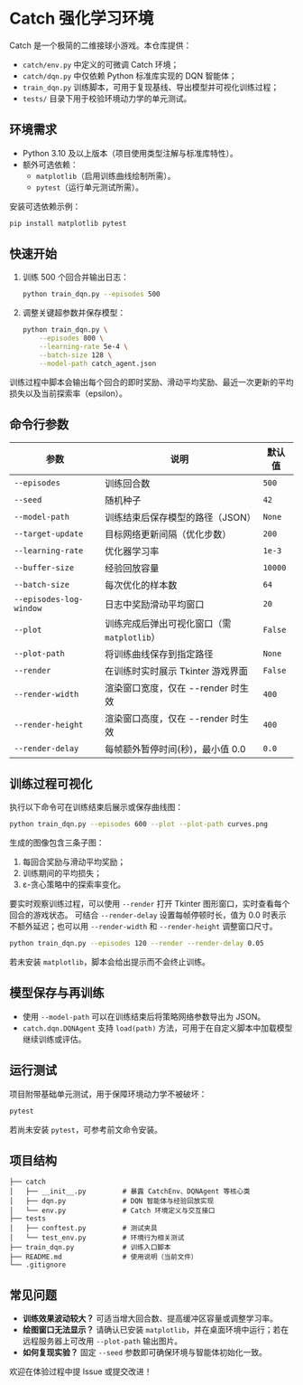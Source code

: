﻿# Catch 强化学习环境

Catch 是一个极简的二维接球小游戏。本仓库提供：

- `catch/env.py` 中定义的可微调 Catch 环境；
- `catch/dqn.py` 中仅依赖 Python 标准库实现的 DQN 智能体；
- `train_dqn.py` 训练脚本，可用于复现基线、导出模型并可视化训练过程；
- `tests/` 目录下用于校验环境动力学的单元测试。

## 环境需求

- Python 3.10 及以上版本（项目使用类型注解与标准库特性）。
- 额外可选依赖：
  - `matplotlib`（启用训练曲线绘制所需）。
  - `pytest`（运行单元测试所需）。

安装可选依赖示例：

```bash
pip install matplotlib pytest
```

## 快速开始

1. 训练 500 个回合并输出日志：
   ```bash
   python train_dqn.py --episodes 500
   ```
2. 调整关键超参数并保存模型：
   ```bash
   python train_dqn.py \
       --episodes 800 \
       --learning-rate 5e-4 \
       --batch-size 128 \
       --model-path catch_agent.json
   ```

训练过程中脚本会输出每个回合的即时奖励、滑动平均奖励、最近一次更新的平均损失以及当前探索率（epsilon）。

## 命令行参数

| 参数 | 说明 | 默认值 |
| --- | --- | --- |
| `--episodes` | 训练回合数 | `500` |
| `--seed` | 随机种子 | `42` |
| `--model-path` | 训练结束后保存模型的路径（JSON） | `None` |
| `--target-update` | 目标网络更新间隔（优化步数） | `200` |
| `--learning-rate` | 优化器学习率 | `1e-3` |
| `--buffer-size` | 经验回放容量 | `10000` |
| `--batch-size` | 每次优化的样本数 | `64` |
| `--episodes-log-window` | 日志中奖励滑动平均窗口 | `20` |
| `--plot` | 训练完成后弹出可视化窗口（需 `matplotlib`） | `False` |
| `--plot-path` | 将训练曲线保存到指定路径 | `None` |
| `--render` | 在训练时实时展示 Tkinter 游戏界面 | `False` |
| `--render-width` | 渲染窗口宽度，仅在 --render 时生效 | `400` |
| `--render-height` | 渲染窗口高度，仅在 --render 时生效 | `400` |
| `--render-delay` | 每帧额外暂停时间(秒)，最小值 0.0 | `0.0` |

## 训练过程可视化

执行以下命令可在训练结束后展示或保存曲线图：

```bash
python train_dqn.py --episodes 600 --plot --plot-path curves.png
```

生成的图像包含三条子图：

1. 每回合奖励与滑动平均奖励；
2. 训练期间的平均损失；
3. ε-贪心策略中的探索率变化。

要实时观察训练过程，可以使用 `--render` 打开 Tkinter 图形窗口，实时查看每个回合的游戏状态。
可结合 `--render-delay` 设置每帧停顿时长，值为 0.0 时表示不额外延迟；也可以用 `--render-width` 和 `--render-height` 调整窗口尺寸。

```bash
python train_dqn.py --episodes 120 --render --render-delay 0.05
```

若未安装 `matplotlib`，脚本会给出提示而不会终止训练。

## 模型保存与再训练

- 使用 `--model-path` 可以在训练结束后将策略网络参数导出为 JSON。
- `catch.dqn.DQNAgent` 支持 `load(path)` 方法，可用于在自定义脚本中加载模型继续训练或评估。

## 运行测试

项目附带基础单元测试，用于保障环境动力学不被破坏：

```bash
pytest
```

若尚未安装 `pytest`，可参考前文命令安装。

## 项目结构

```text
├── catch
│   ├── __init__.py         # 暴露 CatchEnv、DQNAgent 等核心类
│   ├── dqn.py              # DQN 智能体与经验回放实现
│   └── env.py              # Catch 环境定义与交互接口
├── tests
│   ├── conftest.py         # 测试夹具
│   └── test_env.py         # 环境行为相关测试
├── train_dqn.py            # 训练入口脚本
├── README.md               # 使用说明（当前文件）
└── .gitignore
```

## 常见问题

- **训练效果波动较大？** 可适当增大回合数、提高缓冲区容量或调整学习率。
- **绘图窗口无法显示？** 请确认已安装 `matplotlib`，并在桌面环境中运行；若在远程服务器上可改用 `--plot-path` 输出图片。
- **如何复现实验？** 固定 `--seed` 参数即可确保环境与智能体初始化一致。

欢迎在体验过程中提 Issue 或提交改进！
